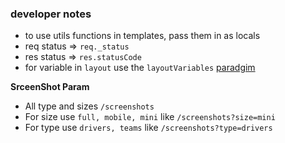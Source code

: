### developer notes

- to use utils functions in templates, pass them in as locals
- req status => `req._status`
- res status => `res.statusCode`
- for variable in `layout` use the `layoutVariables` [paradgim](https://gist.github.com/viktorbezdek/9665226)

**SrceenShot Param**

- All type and sizes `/screenshots`
- For size use `full, mobile, mini` like `/screenshots?size=mini`
- For type use `drivers, teams` like `/screenshots?type=drivers`

